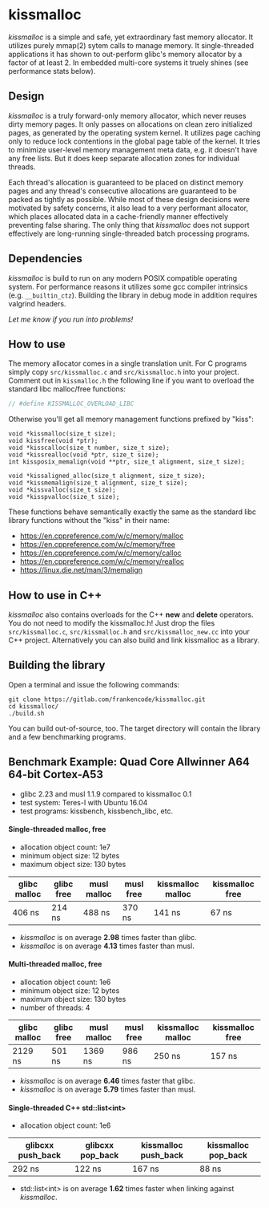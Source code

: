 # kissmalloc

*kissmalloc* is a simple and safe, yet extraordinary fast memory allocator. It utilizes purely mmap(2) sytem calls to manage memory. It single-threaded applications it has shown to out-perform glibc's memory allocator by a factor of at least 2. In embedded multi-core systems it truely shines (see performance stats below).

## Design

*kissmalloc* is a truly forward-only memory allocator, which never reuses dirty memory pages. It only passes on allocations on clean zero initialized pages, as generated by the operating system kernel. It utilizes page caching only to reduce lock contentions in the global page table of the kernel. It tries to minimize user-level memory management meta data, e.g. it doesn't have any free lists. But it does keep separate allocation zones for individual threads.

Each thread's allocation is guaranteed to be placed on distinct memory pages and any thread's consecutive allocations are guaranteed to be packed as tightly as possible. While most of these design decisions were motivated by safety concerns, it also lead to a very performant allocator, which places allocated data in a cache-friendly manner effectively preventing false sharing. The only thing that *kissmalloc* does not support effectively are long-running single-threaded batch processing programs.

## Dependencies

*kissmalloc* is build to run on any modern POSIX compatible operating system. For performance reasons it utilizes some gcc compiler intrinsics (e.g. `__builtin_ctz`). Building the library in debug mode in addition requires valgrind headers.

*Let me know if you run into problems!*

## How to use

The memory allocator comes in a single translation unit. For C programs simply copy `src/kissmalloc.c` and `src/kissmalloc.h` into your project. Comment out in  `kissmalloc.h` the following line if you want to overload the standard libc malloc/free functions:
```C
// #define KISSMALLOC_OVERLOAD_LIBC
```
Otherwise you'll get all memory management functions prefixed by "kiss":
```
void *kissmalloc(size_t size);
void kissfree(void *ptr);
void *kisscalloc(size_t number, size_t size);
void *kissrealloc(void *ptr, size_t size);
int kissposix_memalign(void **ptr, size_t alignment, size_t size);

void *kissaligned_alloc(size_t alignment, size_t size);
void *kissmemalign(size_t alignment, size_t size);
void *kissvalloc(size_t size);
void *kisspvalloc(size_t size);
```
These functions behave semantically exactly the same as the standard libc library functions without the "kiss" in their name:
 * https://en.cppreference.com/w/c/memory/malloc
 * https://en.cppreference.com/w/c/memory/free
 * https://en.cppreference.com/w/c/memory/calloc
 * https://en.cppreference.com/w/c/memory/realloc
 * https://linux.die.net/man/3/memalign

## How to use in C++

*kissmalloc* also contains overloads for the C++ **new** and **delete** operators. You do not need to modify the kissmalloc.h! Just drop the files `src/kissmalloc.c`, `src/kissmalloc.h` and `src/kissmalloc_new.cc` into your C++ project. Alternatively you can also build and link kissmalloc as a library.

## Building the library

Open a terminal and issue the following commands:

```
git clone https://gitlab.com/frankencode/kissmalloc.git
cd kissmalloc/
./build.sh
```

You can build out-of-source, too. The target directory will contain the library and a few benchmarking programs.

## Benchmark Example: Quad Core Allwinner A64 64-bit Cortex-A53

 * glibc 2.23 and musl 1.1.9 compared to kissmalloc 0.1
 * test system: Teres-I with Ubuntu 16.04
 * test programs: kissbench, kissbench_libc, etc.

#### Single-threaded malloc, free

 * allocation object count: 1e7
 * minimum object size: 12 bytes
 * maximum object size: 130 bytes

| glibc malloc | glibc free | musl malloc | musl free | kissmalloc malloc | kissmalloc free |
|--------------|------------|-------------|-----------|-------------------|-----------------|
| 406 ns       | 214 ns     | 488 ns      | 370 ns    | 141 ns            | 67 ns           |

 * *kissmalloc* is on average **2.98** times faster than glibc.
 * *kissmalloc* is on average **4.13** times faster than musl.

#### Multi-threaded malloc, free

  * allocation object count: 1e6
  * minimum object size: 12 bytes
  * maximum object size: 130 bytes
  * number of threads: 4

| glibc malloc | glibc free | musl malloc | musl free | kissmalloc malloc | kissmalloc free |
|--------------|------------|-------------|-----------|-------------------|-----------------|
| 2129 ns      | 501 ns     | 1369 ns     | 986 ns    | 250 ns            | 157 ns          |

 * *kissmalloc* is on average **6.46** times faster that glibc.
 * *kissmalloc* is on average **5.79** times faster than musl.

#### Single-threaded C++ std::list&lt;int&gt;

 * allocation object count: 1e6

| glibcxx push_back | glibcxx pop_back | kissmalloc push_back | kissmalloc pop_back |
|-------------------|------------------|----------------------|---------------------|
| 292 ns            | 122 ns           | 167 ns               | 88 ns               |

 * std::list&lt;int&gt; is on average **1.62** times faster when linking against *kissmalloc*.
